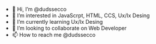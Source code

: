 - 👋 Hi, I’m @dudssecco
- 👀 I’m interested in JavaScrpt, HTML, CCS, Ux/Ix Desing
- 🌱 I’m currently learning Ux/Ix Desing
- 💞️ I’m looking to collaborate on Web Developer
- 📫 How to reach me @dudssecco 
